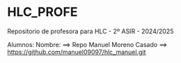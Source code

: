 # HLC_PROFE

Repositorio de profesora para HLC - 2º ASIR - 2024/2025

Alumnos:
Nombre: ==> Repo
Manuel Moreno Casado ==> https://github.com/manuel09097/hlc_manuel.git 
